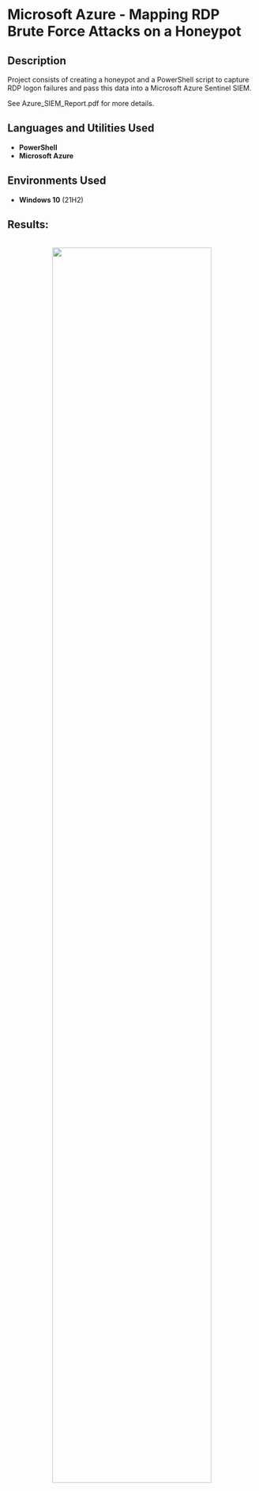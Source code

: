 <h1>Microsoft Azure - Mapping RDP Brute Force Attacks on a Honeypot</h1>


<h2>Description</h2>
Project consists of creating a honeypot and a PowerShell script to capture RDP logon failures and pass this data into a Microsoft Azure Sentinel SIEM. 

See Azure_SIEM_Report.pdf for more details.
<br />


<h2>Languages and Utilities Used</h2>

- <b>PowerShell</b> 
- <b>Microsoft Azure</b>

<h2>Environments Used </h2>

- <b>Windows 10</b> (21H2)

<h2>Results:</h2>

<p align="center">
<br/>
<img src="https://imgur.com/wlWUMd4.png" height="80%" width="80%"/>
<br />

</p>

<!--
 ```diff
- text in red
+ text in green
! text in orange
# text in gray
@@ text in purple (and bold)@@
```
--!>
